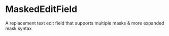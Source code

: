 # MaskedEditField
A replacement text edit field that supports multiple masks &amp; more expanded mask syntax
